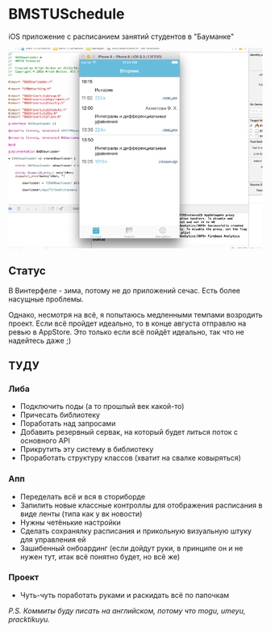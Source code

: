 # BMSTUSchedule

iOS приложение с расписанием занятий студентов в "Бауманке"

![ScreenShot](https://raw.githubusercontent.com/bestK1ngArthur/BMSTUSchedule/master/ScreenShot.png)

## Статус

В Винтерфеле - зима, потому не до приложений сечас. Есть более насущные проблемы. 

Однако, несмотря на всё, я попытаюсь медленными темпами возродить проект. Если всё пройдет идеально, то в конце августа отправлю на ревью в AppStore. Это только если всё пойдёт идеально, так что не надейтесь даже ;)

## ТУДУ

### Либа

* Подключить поды (а то прошлый век какой-то)
* Причесать библиотеку
* Поработать над запросами
* Добавить резервный сервак, на который будет литься поток с основного API
* Прикрутить эту систему в библиотеку
* Проработать структуру классов (хватит на свалке ковыряться)

### Апп

* Переделать всё и вся в сториборде
* Запилить новые классные контроллы для отображения расписания в виде ленты (типа как у вк новости)
* Нужны четёнькие настройки
* Сделать сохранялку расписания и прикольную визуальную штуку для управления ей
* Зашибенный онбоардинг (если дойдут руки, в принципе он и не нужен тут, итак всё понятно будет, но всё же)

### Проект

* Чуть-чуть поработать руками и раскидать всё по папочкам

*P.S. Коммиты буду писать на английском, потому что mogu, umeyu, pracktikuyu.*
